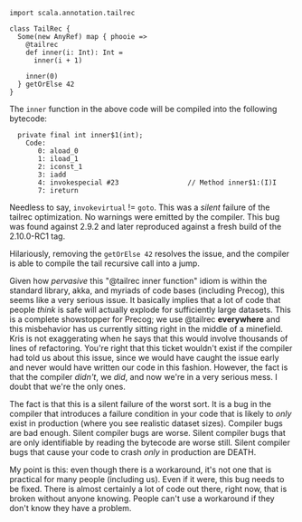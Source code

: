 ```
import scala.annotation.tailrec

class TailRec {
  Some(new AnyRef) map { phooie =>
    @tailrec
    def inner(i: Int): Int =
      inner(i + 1)
    
    inner(0)
  } getOrElse 42
}
```

The `inner` function in the above code will be compiled into the following bytecode:

```
  private final int inner$1(int);
    Code:
       0: aload_0       
       1: iload_1       
       2: iconst_1      
       3: iadd          
       4: invokespecial #23                 // Method inner$1:(I)I
       7: ireturn  
```

Needless to say, `invokevirtual` != `goto`.  This was a *silent* failure of the tailrec optimization.  No warnings were emitted by the compiler.  This bug was found against 2.9.2 and later reproduced against a fresh build of the 2.10.0-RC1 tag.

Hilariously, removing the `getOrElse 42` resolves the issue, and the compiler is able to compile the tail recursive call into a jump.

Given how *pervasive* this "@tailrec inner function" idiom is within the standard library, akka, and myriads of code bases (including Precog), this seems like a very serious issue.  It basically implies that a lot of code that people *think* is safe will actually explode for sufficiently large datasets.
This is a complete showstopper for Precog; we use @tailrec **everywhere** and this misbehavior has us currently sitting right in the middle of a minefield.
Kris is not exaggerating when he says that this would involve thousands of lines of refactoring.  You're right that this ticket wouldn't exist if the compiler had told us about this issue, since we would have caught the issue early and never would have written our code in this fashion.  However, the fact is that the compiler *didn't*, we *did*, and now we're in a very serious mess.  I doubt that we're the only ones.

The fact is that this is a silent failure of the worst sort.  It is a bug in the compiler that introduces a failure condition in your code that is likely to *only* exist in production (where you see realistic dataset sizes).  Compiler bugs are bad enough.  Silent compiler bugs are worse.  Silent compiler bugs that are only identifiable by reading the bytecode are worse still.  Silent compiler bugs that cause your code to crash *only* in production are DEATH.

My point is this: even though there is a workaround, it's not one that is practical for many people (including us).  Even if it were, this bug needs to be fixed.  There is almost certainly a lot of code out there, right now, that is broken without anyone knowing.  People can't use a workaround if they don't know they have a problem.
